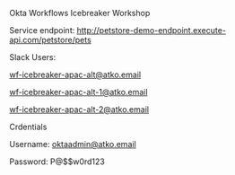 Okta Workflows Icebreaker Workshop

Service endpoint: http://petstore-demo-endpoint.execute-api.com/petstore/pets 

Slack Users:

wf-icebreaker-apac-alt@atko.email

wf-icebreaker-apac-alt-1@atko.email

wf-icebreaker-apac-alt-2@atko.email

Crdentials

Username: oktaadmin@atko.email

Password: P@$$w0rd123

